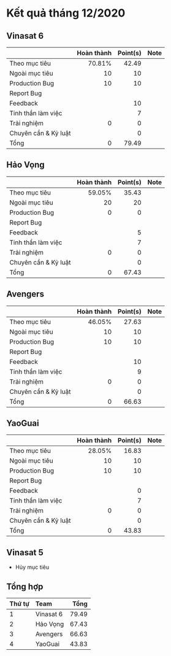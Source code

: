 # Kết quả tháng 12/2020

## Vinasat 6

|                  | Hoàn thành | Point(s) | Note |
| :---             |    ----:   |  ---: | :--- |
| Theo mục tiêu    | 70.81% | 42.49 | |
| Ngoài mục tiêu   | 10     | 10     | |
| Production Bug   | 10     | 10     | |
| Report Bug       |        |        | |
| Feedback         |        | 10     | |
| Tinh thần làm việc|       | 7     | |
| Trải nghiệm      | 0      | 0      | |
| Chuyên cần & Kỷ luật         |        | 0     | |
| Tổng             | 0      | 79.49  | |

## Hảo Vọng

|                  | Hoàn thành | Point(s) | Note |
| :---             |    ----:   |  ---: | :--- |
| Theo mục tiêu    | 59.05% | 35.43 | | 
| Ngoài mục tiêu   | 20     | 20     | |chức năng phụ của công cụ không nằm trong mục tiêu
| Production Bug   | 0     | 0     | |
| Report Bug       |        |        | |
| Feedback         |        | 5     | |
| Tinh thần làm việc|       | 7     | |
| Trải nghiệm      | 0      | 0      | |
| Chuyên cần & Kỷ luật         |        | 0     | |
| Tổng             | 0      | 67.43  | |

## Avengers

|                  | Hoàn thành | Point(s) | Note |
| :---             |    ----:   |  ---: | :--- |
| Theo mục tiêu    | 46.05% | 27.63 | |
| Ngoài mục tiêu   | 10     | 10     | |
| Production Bug   | 10     | 10     | |
| Report Bug       |        |        | |
| Feedback         |        | 10     | |
| Tinh thần làm việc|       | 9     | |
| Trải nghiệm      | 0      | 0      | |
| Chuyên cần & Kỷ luật         |        | 0     | |
| Tổng             | 0      | 66.63  | |

## YaoGuai

|                  | Hoàn thành | Point(s) | Note |
| :---             |    ----:   |  ---: | :--- |
| Theo mục tiêu    | 28.05% | 16.83 | |
| Ngoài mục tiêu   | 10     | 10     | |
| Production Bug   | 10     | 10     | |
| Report Bug       |        |        | |
| Feedback         |        | 0     | |
| Tinh thần làm việc|       | 7     | |
| Trải nghiệm      | 0      | 0      | |
| Chuyên cần & Kỷ luật         |        | 0     | |
| Tổng             | 0      | 43.83  | |

## Vinasat 5
- Hủy mục tiêu

## Tổng hợp

| Thứ tự | Team | Tổng | 
| :--- | :--- | ---:     |
| 1 | Vinasat 6 | 79.49 |
| 2 | Hảo Vọng | 67.43  |
| 3 | Avengers  | 66.63  |
| 4 | YaoGuai  | 43.83 |

